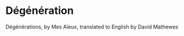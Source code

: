 <meta charset=utf-8>

# Dégénération

Dégénérations, by Mes Aïeux, translated to English by David Mathewes

<object data="../.txt/degenerations.txt" width="536px" height="780px"></object>
